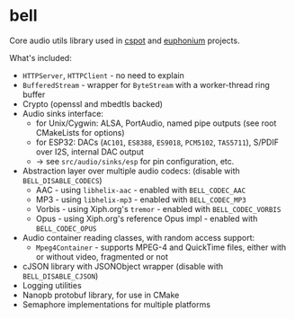 # bell

Core audio utils library used in [cspot](https://github.com/feelfreelinux/cspot)
and [euphonium](https://github.com/feelfreelinux/euphonium) projects.

What's included:

- `HTTPServer`, `HTTPClient` - no need to explain
- `BufferedStream` - wrapper for `ByteStream` with a worker-thread ring buffer
- Crypto (openssl and mbedtls backed)
- Audio sinks interface:
    - for Unix/Cygwin: ALSA, PortAudio, named pipe outputs (see root CMakeLists for options)
    - for ESP32: DACs (`AC101`, `ES8388`, `ES9018`, `PCM5102`, `TAS5711`), S/PDIF over I2S, internal DAC output
    - → see `src/audio/sinks/esp` for pin configuration, etc.
- Abstraction layer over multiple audio codecs: (disable with `BELL_DISABLE_CODECS`)
    - AAC - using `libhelix-aac` - enabled with `BELL_CODEC_AAC`
    - MP3 - using `libhelix-mp3` - enabled with `BELL_CODEC_MP3`
    - Vorbis - using Xiph.org's `tremor` - enabled with `BELL_CODEC_VORBIS`
    - Opus - using Xiph.org's reference Opus impl - enabled with `BELL_CODEC_OPUS`
- Audio container reading classes, with random access support:
    - `Mpeg4Container` - supports MPEG-4 and QuickTime files, either with or without video, fragmented or not
- cJSON library with JSONObject wrapper (disable with `BELL_DISABLE_CJSON`)
- Logging utilities
- Nanopb protobuf library, for use in CMake
- Semaphore implementations for multiple platforms
